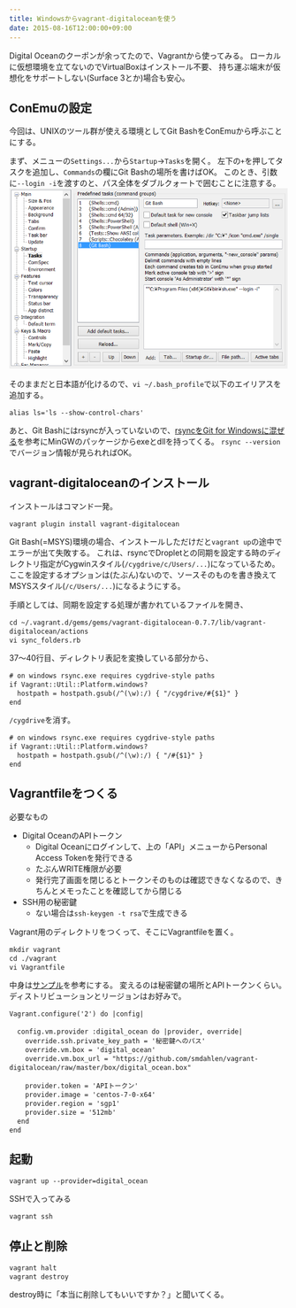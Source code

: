 ```yaml
---
title: Windowsからvagrant-digitaloceanを使う
date: 2015-08-16T12:00:00+09:00
---
```


Digital Oceanのクーポンが余ってたので、Vagrantから使ってみる。
ローカルに仮想環境を立てないのでVirtualBoxはインストール不要、
持ち運ぶ端末が仮想化をサポートしない(Surface 3とか)場合も安心。

ConEmuの設定
----

今回は、UNIXのツール群が使える環境としてGit BashをConEmuから呼ぶことにする。

まず、メニューの`Settings...`から`Startup`→`Tasks`を開く。
左下の`+`を押してタスクを追加し、`Commands`の欄にGit Bashの場所を書けばOK。
このとき、引数に`--login -i`を渡すのと、パス全体をダブルクォートで囲むことに注意する。
![](/images/2015-08-16-vagrant-digitalocean-on-windows/gitbash.PNG)

そのままだと日本語が化けるので、`vi ~/.bash_profile`で以下のエイリアスを追加する。

    alias ls='ls --show-control-chars'

あと、Git Bashにはrsyncが入っていないので、[rsyncをGit for Windowsに混ぜる](http://hail2u.net/blog/software/install-rsync-to-git-for-windows.html)を参考にMinGWのパッケージからexeとdllを持ってくる。
`rsync --version`でバージョン情報が見られればOK。

vagrant-digitaloceanのインストール
----

インストールはコマンド一発。

    vagrant plugin install vagrant-digitalocean

Git Bash(=MSYS)環境の場合、インストールしただけだと`vagrant up`の途中でエラーが出て失敗する。
これは、rsyncでDropletとの同期を設定する時のディレクトリ指定がCygwinスタイル(`/cygdrive/c/Users/...`)になっているため。
ここを設定するオプションは(たぶん)ないので、ソースそのものを書き換えてMSYSスタイル(`/c/Users/...`)になるようにする。

手順としては、同期を設定する処理が書かれているファイルを開き、

    cd ~/.vagrant.d/gems/gems/vagrant-digitalocean-0.7.7/lib/vagrant-digitalocean/actions
    vi sync_folders.rb

37～40行目、ディレクトリ表記を変換している部分から、

    # on windows rsync.exe requires cygdrive-style paths
    if Vagrant::Util::Platform.windows?
      hostpath = hostpath.gsub(/^(\w):/) { "/cygdrive/#{$1}" }
    end

`/cygdrive`を消す。

    # on windows rsync.exe requires cygdrive-style paths
    if Vagrant::Util::Platform.windows?
      hostpath = hostpath.gsub(/^(\w):/) { "/#{$1}" }
    end


Vagrantfileをつくる
----

必要なもの

* Digital OceanのAPIトークン
    + Digital Oceanにログインして、上の「API」メニューからPersonal Access Tokenを発行できる
    + たぶんWRITE権限が必要
    + 発行完了画面を閉じるとトークンそのものは確認できなくなるので、きちんとメモったことを確認してから閉じる
* SSH用の秘密鍵
    + ない場合は`ssh-keygen -t rsa`で生成できる

Vagrant用のディレクトリをつくって、そこにVagrantfileを置く。

    mkdir vagrant
    cd ./vagrant
    vi Vagrantfile

中身は[サンプル](https://github.com/smdahlen/vagrant-digitalocean)を参考にする。
変えるのは秘密鍵の場所とAPIトークンくらい。ディストリビューションとリージョンはお好みで。

    Vagrant.configure('2') do |config|

      config.vm.provider :digital_ocean do |provider, override|
        override.ssh.private_key_path = '秘密鍵へのパス'
        override.vm.box = 'digital_ocean'
        override.vm.box_url = "https://github.com/smdahlen/vagrant-digitalocean/raw/master/box/digital_ocean.box"

        provider.token = 'APIトークン'
        provider.image = 'centos-7-0-x64'
        provider.region = 'sgp1'
        provider.size = '512mb'
      end
    end


起動
----

    vagrant up --provider=digital_ocean

SSHで入ってみる

    vagrant ssh

停止と削除
----

    vagrant halt
    vagrant destroy

destroy時に「本当に削除してもいいですか？」と聞いてくる。
